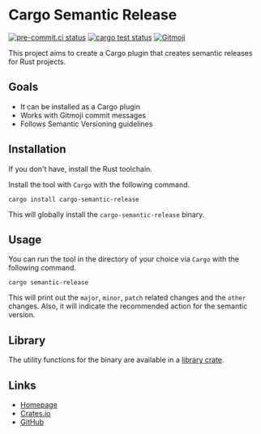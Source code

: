 # Cargo Semantic Release

[![pre-commit.ci status](https://github.com/8-bit-hunters/cargo-semantic-release/actions/workflows/pre_commit_checks.yml/badge.svg)](https://github.com/8-bit-hunters/cargo-semantic-release/actions/workflows/pre_commit_checks.yml)
[![cargo test status](https://github.com/8-bit-hunters/cargo-semantic-release/actions/workflows/tests.yml/badge.svg)](https://github.com/8-bit-hunters/cargo-semantic-release/actions/workflows/tests.yml)
[![Gitmoji](https://img.shields.io/badge/gitmoji-%20😜%20😍-FFDD67.svg?style=flat-square)](https://gitmoji.dev)

This project aims to create a Cargo plugin that creates semantic releases for Rust projects.

## Goals

- It can be installed as a Cargo plugin
- Works with Gitmoji commit messages
- Follows Semantic Versioning guidelines

## Installation

If you don't have, install the Rust toolchain.

Install the tool with `Cargo` with the following command.

```shell
cargo install cargo-semantic-release
```

This will globally install the `cargo-semantic-release` binary.

## Usage

You can run the tool in the directory of your choice via `Cargo` with the following command.

```shell
cargo semantic-release
```

This will print out the `major`, `minor`, `patch` related changes and the `other` changes.
Also, it will indicate the recommended action for the semantic version.

## Library

The utility functions for the binary are available in a [library crate](https://docs.rs/crate/cargo-semantic-release/).

## Links

- [Homepage](https://8-bit-hunters.github.io/cargo-semantic-release/)
- [Crates.io](https://crates.io/crates/cargo-semantic-release)
- [GitHub](https://github.com/8-bit-hunters/cargo-semantic-release)
